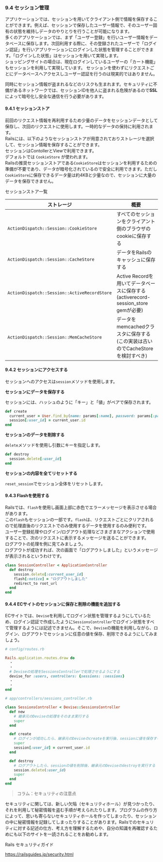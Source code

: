 ### 9.4 セッション管理

アプリケーションでは、セッションを用いてクライアント側で情報を保存することができます。例えば、セッションで保存したユーザー情報で、そのユーザー固有の状態を維持しデータのやりとりを行うことが可能になります。<br>
多くのアプリケーションでは、まず「ユーザー登録」を行いユーザー情報をデータベースに保存します。次回利用する際に、その登録されたユーザーで「ログイン認証」を行いアプリケーションにログインした状態を管理することができます。「ログインした状態」はセッションを用いて実現します。<br>
ショッピングサイトの場合は、現在ログインしているユーザーの「カート機能」もセッションを利用して実現しています。
セッションを使わずにリクエストごとにデータベースへアクセスしユーザー認証を行うのは現実的ではありません。

同時にセッション情報が盗まれるなどのリスクも生まれます。セキュリティに不備があるネットワークでは、セッションIDを他人に盗まれる危険があるので**SSL**によって暗号化し安全な通信を行う必要があります。

#### 9.4.1 セッションストア

前回のリクエスト情報を再利用するため少量のデータをセッションデータとして保存し、次回のリクエストに使用します。一時的なデータの保持に利用されます。  
Railsには、以下のようなセッションストアが用意されておりストレージを選択して、セッション情報を保存することができます。  
セッションはContollerとViewで利用できます。  
デフォルトでは `CookieStore` が使われます。  
Railsの推奨セッションストアである`CookieStore`はセッションを利用するための準備が不要であり、データが暗号化されているので安全に利用できます。ただし`CookieStore`に保存できるデータ量は約4KBと少量なので、セッションに大量のデータを保存できません。  

セッションストア一覧

| ストレージ | 概要 |
|---|---|
| `ActionDispatch::Session::CookieStore` | すべてのセッションをクライアント側のブラウザのcookieに保存する |
| `ActionDispatch::Session::CacheStore` | データをRailsのキャッシュに保存する |
| `ActionDispatch::Session::ActiveRecordStore` | Active Recordを用いてデータベースに保存する (activerecord-session_store gemが必要) |
| `ActionDispatch::Session::MemCacheStore`  | データをmemcachedクラスタに保存する (この実装は古いのでCacheStoreを検討すべき) |

#### 9.4.2 セッションにアクセスする

セッションへのアクセスは`session`メソッドを使用します。

__セッションにデータを保存する__

セッションには、ハッシュのように「キー」と「値」がペアで保存されます。

```rb
def create
  current_user = User.find_by(name: params[:name], password: params[:password])
  session[:user_id] = current_user.id
end
```

__セッションのデータを削除する__

`delete`メソッドを使用し引数にキーを指定します。

```rb
def destroy
  session.delete[:user_id]
end
```

__セッションの内容を全てリセットする__

`reset_session`でセッション全体をリセットします。

#### 9.4.3 Flashを使用する

Railsでは、`flash`を使用し画面上部に赤色でエラーメッセージを表示させる場合があります。  
この`flash`もセッションの一部です。`flash`は、リクエストごとにクリアされるので処理直後のリクエストでのみ使用するデータを使用するのみ便利です。<br>
ユーザー登録処理やログイン/ログアウト処理などさまざまなアクションで使用することで、次のリクエストに表示するメッセージを送ることができます。<br>
ログアウトの処理を例に見てみましょう。  
ログアウトが成功すれば、次の画面で「ログアウトしました」というメッセージが表示されるというわけです。

```rb
class SessionController < ApplicationController
  def destroy
    session.delete[:current_user_id]
    flash[:notice] = "ログアウトしました"
    redirect_to root_url
  end
end
```

#### 9.4.4 ECサイトのセッションに保存と削除の機能を追加する

ECサイトでは、`Devise`を利用してログイン状態を管理するようにしているため、ログイン認証で作成したように`SessionsController`でログイン状態をすべて管理するようには記述できません。そこで、`Devise`の機能を利用しながら、ログイン、ログアウトでセッションに任意の値を保存、削除できるようにしてみましょう。

```rb
# config/routes.rb

Rails.application.routes.draw do
  ・
  ・
  # Deviseの処理をSessionsControllerで処理させるようにする
  devise_for :users, controllers: {sessions: :sessions}
  ・
  ・
end
```

```rb
# app/controllers/sessions_controller.rb

class SessionsController < Devise::SessionsController
  def new
    # 継承元のDeviseの処理をそのまま実行する
    super
  end

  def create
    # ログインが成功したら、継承元のDeviseのcreateを実行後、sessionに値を保存する
    super
    session[:user_id] = current_user.id
  end

  def destroy
    # ログアウトしたら、sessionの値を削除後、継承元のDeviseのdestroyを実行する
    session.delete(:user_id)
    super
  end
end
```

> コラム：セキュリティの注意点

セキュリティに関しては、新しい欠陥（セキュリティホール）が見つかったり、それを利用して秘密情報を盗む手順が考えられたりします。プログラムの作り方によって、思いも寄らないセキュリティホールを作ってしまったり、セッションの中に秘密情報を記録してしまったりすることがあります。Railsでのセキュリティに対する記述の仕方、考え方を理解するためや、自分の知識を再確認するためにも以下のサイトを一読されることをお勧めします。

Rails セキュリティガイド

https://railsguides.jp/security.html


